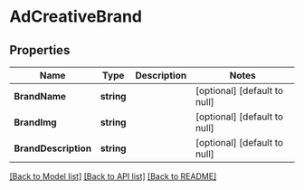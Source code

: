 # AdCreativeBrand

## Properties
Name | Type | Description | Notes
------------ | ------------- | ------------- | -------------
**BrandName** | **string** |  | [optional] [default to null]
**BrandImg** | **string** |  | [optional] [default to null]
**BrandDescription** | **string** |  | [optional] [default to null]

[[Back to Model list]](../README.md#documentation-for-models) [[Back to API list]](../README.md#documentation-for-api-endpoints) [[Back to README]](../README.md)


